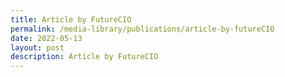 ```yaml
---
title: Article by FutureCIO
permalink: /media-library/publications/article-by-futureCIO
date: 2022-05-13
layout: post
description: Article by FutureCIO
---
```

